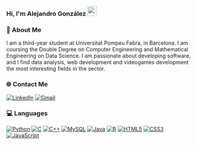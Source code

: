 ### Hi, I'm Alejandro González <img src="https://media.giphy.com/media/hvRJCLFzcasrR4ia7z/giphy.gif" width="25px">

### 💫 About Me
I am a third-year student at Universitat Pompeu Fabra, in Barcelona. I am coursing the Double Degree on Computer Engineering and Mathematical Engineering on Data Science. I am passionate about developing software, and I find data analysis, web development and videogames development the most interesting fields in the sector.

### 🌐 Contact Me
[![LinkedIn](https://img.shields.io/badge/LinkedIn-0077B5?logo=linkedin&logoColor=white)](https://www.linkedin.com/in/alejandro-gonzalez-alvarez-6123382b0/)
[![Gmail](https://img.shields.io/badge/Gmail-D14836?logo=gmail&logoColor=white)](mailto:alex41596@gmail.com)

### 💻 Languages
[![Python](https://img.shields.io/badge/python-3776AB?logo=python&logoColor=yellow)](https://www.python.org/)
[![C](https://img.shields.io/badge/C-00599C?logo=c)](https://devdocs.io/c/)
[![C++](https://img.shields.io/badge/C++-00599C?logo=cplusplus)](https://devdocs.io/cpp/)
[![MySQL](https://img.shields.io/badge/MySQL-4479A1?logo=mysql&logoColor=white)](https://www.mysql.com/)
[![Java](https://img.shields.io/badge/Java-ED8B00?logo=openjdk)](https://www.java.com/en/)
[![R](https://img.shields.io/badge/-R-276DC3?&logo=r)](https://www.r-project.org/)
[![HTML5](https://img.shields.io/badge/html5-E34F26?logo=html5&logoColor=white)](https://developer.mozilla.org/en-US/docs/Glossary/HTML5)
[![CSS3](https://img.shields.io/badge/css-1572B6?logo=css3)](https://developer.mozilla.org/en-US/docs/Web/CSS)
[![JavaScript](https://img.shields.io/badge/javascript-323330?logo=javascript)](https://developer.mozilla.org/en-US/docs/Web/JavaScript)
